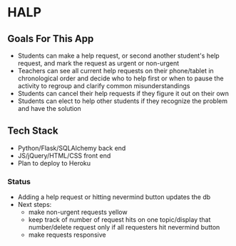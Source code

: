 # HALP

## Goals For This App

* Students can make a help request, or second another student's help request, and mark the request as urgent or non-urgent
* Teachers can see all current help requests on their phone/tablet in chronological order and decide who to help first or when to pause the activity to regroup and clarify common misunderstandings
* Students can cancel their help requests if they figure it out on their own
* Students can elect to help other students if they recognize the problem and have the solution

## Tech Stack

* Python/Flask/SQLAlchemy back end
* JS/jQuery/HTML/CSS front end
* Plan to deploy to Heroku

### Status

* Adding a help request or hitting nevermind button updates the db
* Next steps: 
    * make non-urgent requests yellow
    * keep track of number of request hits on one topic/display that number/delete request only if all requesters hit nevermind button
    * make requests responsive